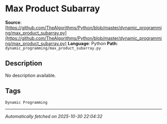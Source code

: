# Max Product Subarray

**Source**: [https://github.com/TheAlgorithms/Python/blob/master/dynamic_programming/max_product_subarray.py](https://github.com/TheAlgorithms/Python/blob/master/dynamic_programming/max_product_subarray.py)
**Language**: Python
**Path**: `dynamic_programming/max_product_subarray.py`

## Description

No description available.

## Tags

`Dynamic Programming`

---

*Automatically fetched on 2025-10-30 22:04:32*
